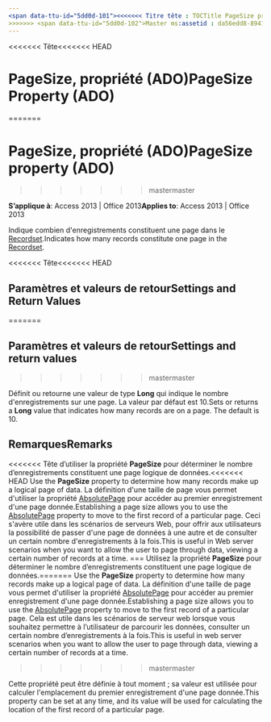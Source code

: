 ```yaml
---
<span data-ttu-id="5dd0d-101"><<<<<<< Titre tête : TOCTitle PageSize propriété (ADO) : PageSize propriété (ADO) === titre : PageSize, propriété (ADO) TOCTitle : PageSize, propriété (ADO)</span><span class="sxs-lookup"><span data-stu-id="5dd0d-101"><<<<<<< HEAD title: PageSize Property (ADO) TOCTitle: PageSize Property (ADO) ======= title: PageSize property (ADO) TOCTitle: PageSize property (ADO)</span></span>
>>>>>>> <span data-ttu-id="5dd0d-102">Master ms:assetid : da56edd8-8947-aeff-2ef5-a8535c66575b ms:mtpsurl : https://msdn.microsoft.com/library/JJ250099(v=office.15) ms:contentKeyID : ms.date 48548079 : 18/09/2015 mtps_version : v=office.15</span><span class="sxs-lookup"><span data-stu-id="5dd0d-102">master ms:assetid: da56edd8-8947-aeff-2ef5-a8535c66575b ms:mtpsurl: https://msdn.microsoft.com/library/JJ250099(v=office.15) ms:contentKeyID: 48548079 ms.date: 09/18/2015 mtps_version: v=office.15</span></span>
---
```


<span data-ttu-id="5dd0d-103"><<<<<<< Tête</span><span class="sxs-lookup"><span data-stu-id="5dd0d-103"><<<<<<< HEAD</span></span>
# <a name="pagesize-property-ado"></a><span data-ttu-id="5dd0d-104">PageSize, propriété (ADO)</span><span class="sxs-lookup"><span data-stu-id="5dd0d-104">PageSize Property (ADO)</span></span>
=======
# <a name="pagesize-property-ado"></a><span data-ttu-id="5dd0d-105">PageSize, propriété (ADO)</span><span class="sxs-lookup"><span data-stu-id="5dd0d-105">PageSize property (ADO)</span></span>
>>>>>>> <span data-ttu-id="5dd0d-106">master</span><span class="sxs-lookup"><span data-stu-id="5dd0d-106">master</span></span>


<span data-ttu-id="5dd0d-107">**S’applique à**: Access 2013 | Office 2013</span><span class="sxs-lookup"><span data-stu-id="5dd0d-107">**Applies to**: Access 2013 | Office 2013</span></span>

<span data-ttu-id="5dd0d-108">Indique combien d'enregistrements constituent une page dans le [Recordset](recordset-object-ado.md).</span><span class="sxs-lookup"><span data-stu-id="5dd0d-108">Indicates how many records constitute one page in the [Recordset](recordset-object-ado.md).</span></span>

<span data-ttu-id="5dd0d-109"><<<<<<< Tête</span><span class="sxs-lookup"><span data-stu-id="5dd0d-109"><<<<<<< HEAD</span></span>
## <a name="settings-and-return-values"></a><span data-ttu-id="5dd0d-110">Paramètres et valeurs de retour</span><span class="sxs-lookup"><span data-stu-id="5dd0d-110">Settings and Return Values</span></span>
=======
## <a name="settings-and-return-values"></a><span data-ttu-id="5dd0d-111">Paramètres et valeurs de retour</span><span class="sxs-lookup"><span data-stu-id="5dd0d-111">Settings and return values</span></span>
>>>>>>> <span data-ttu-id="5dd0d-112">master</span><span class="sxs-lookup"><span data-stu-id="5dd0d-112">master</span></span>

<span data-ttu-id="5dd0d-p101">Définit ou retourne une valeur de type **Long** qui indique le nombre d'enregistrements sur une page. La valeur par défaut est 10.</span><span class="sxs-lookup"><span data-stu-id="5dd0d-p101">Sets or returns a **Long** value that indicates how many records are on a page. The default is 10.</span></span>

## <a name="remarks"></a><span data-ttu-id="5dd0d-115">Remarques</span><span class="sxs-lookup"><span data-stu-id="5dd0d-115">Remarks</span></span>

<span data-ttu-id="5dd0d-116"><<<<<<< Tête d’utiliser la propriété **PageSize** pour déterminer le nombre d’enregistrements constituent une page logique de données.</span><span class="sxs-lookup"><span data-stu-id="5dd0d-116"><<<<<<< HEAD Use the **PageSize** property to determine how many records make up a logical page of data.</span></span> <span data-ttu-id="5dd0d-117">La définition d'une taille de page vous permet d'utiliser la propriété [AbsolutePage](absolutepage-property-ado.md) pour accéder au premier enregistrement d'une page donnée.</span><span class="sxs-lookup"><span data-stu-id="5dd0d-117">Establishing a page size allows you to use the [AbsolutePage](absolutepage-property-ado.md) property to move to the first record of a particular page.</span></span> <span data-ttu-id="5dd0d-118">Ceci s'avère utile dans les scénarios de serveurs Web, pour offrir aux utilisateurs la possibilité de passer d'une page de données à une autre et de consulter un certain nombre d'enregistrements à la fois.</span><span class="sxs-lookup"><span data-stu-id="5dd0d-118">This is useful in Web server scenarios when you want to allow the user to page through data, viewing a certain number of records at a time.</span></span>
<span data-ttu-id="5dd0d-119">=== Utilisez la propriété **PageSize** pour déterminer le nombre d’enregistrements constituent une page logique de données.</span><span class="sxs-lookup"><span data-stu-id="5dd0d-119">======= Use the **PageSize** property to determine how many records make up a logical page of data.</span></span> <span data-ttu-id="5dd0d-120">La définition d'une taille de page vous permet d'utiliser la propriété [AbsolutePage](absolutepage-property-ado.md) pour accéder au premier enregistrement d'une page donnée.</span><span class="sxs-lookup"><span data-stu-id="5dd0d-120">Establishing a page size allows you to use the [AbsolutePage](absolutepage-property-ado.md) property to move to the first record of a particular page.</span></span> <span data-ttu-id="5dd0d-121">Cela est utile dans les scénarios de serveur web lorsque vous souhaitez permettre à l’utilisateur de parcourir les données, consulter un certain nombre d’enregistrements à la fois.</span><span class="sxs-lookup"><span data-stu-id="5dd0d-121">This is useful in web server scenarios when you want to allow the user to page through data, viewing a certain number of records at a time.</span></span>
>>>>>>> <span data-ttu-id="5dd0d-122">master</span><span class="sxs-lookup"><span data-stu-id="5dd0d-122">master</span></span>

<span data-ttu-id="5dd0d-123">Cette propriété peut être définie à tout moment ; sa valeur est utilisée pour calculer l'emplacement du premier enregistrement d'une page donnée.</span><span class="sxs-lookup"><span data-stu-id="5dd0d-123">This property can be set at any time, and its value will be used for calculating the location of the first record of a particular page.</span></span>

